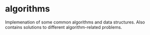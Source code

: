 # algorithms
Implemenation of some common algorithms and data structures. Also contains solutions to different algorithm-related problems.
